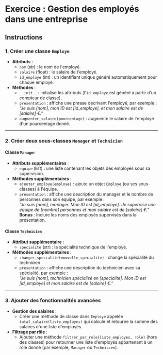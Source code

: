 # Exercice : Gestion des employés dans une entreprise

## Instructions

### 1. Créer une classe `Employe`

- **Attributs** :
  - `nom` (str) : le nom de l'employé.
  - `salaire` (float) : le salaire de l'employé.
  - `id_employe` (int) : un identifiant unique généré automatiquement pour chaque employé.
- **Méthodes** :
  - `__init__` : initialise les attributs (l'`id_employe` est généré à partir d'un compteur de classe).
  - `presentation` : affiche une phrase décrivant l'employé, par exemple :  
    _"Je suis [nom], mon ID est [id_employe], et mon salaire est de [salaire] €."_
  - `augmenter_salaire(pourcentage)` : augmente le salaire de l'employé d'un pourcentage donné.

---

### 2. Créer deux sous-classes `Manager` et `Technicien`

#### Classe `Manager`

- **Attributs supplémentaires** :
  - `equipe` (list) : une liste contenant les objets des employés sous sa supervision.
- **Méthodes supplémentaires** :
  - `ajouter_employe(employe)` : ajoute un objet `Employe` (ou ses sous-classes) à l'équipe.
  - `presentation` : affiche une description du manager et le nombre de personnes dans son équipe, par exemple :  
    _"Je suis [nom], manager. Mon ID est [id_employe]. Je supervise une équipe de [nombre] personnes et mon salaire est de [salaire] €."_  
    **Bonus** : Inclure les noms des employés supervisés dans la présentation.

#### Classe `Technicien`

- **Attribut supplémentaire** :
  - `specialite` (str) : la spécialité technique de l'employé.
- **Méthodes supplémentaires** :
  - `changer_specialite(nouvelle_specialite)` : change la spécialité du technicien.
  - `presentation` : affiche une description du technicien avec sa spécialité, par exemple :  
    _"Je suis [nom], technicien spécialisé en [specialite]. Mon ID est [id_employe] et mon salaire est de [salaire] €."_

---

### 3. Ajouter des fonctionnalités avancées

- **Gestion des salaires** :
  - Créer une méthode de classe dans `Employe` appelée `total_salaire(liste_employes)` qui calcule et retourne la somme des salaires d'une liste d'employés.
- **Filtrage par rôle** :
  - Ajouter une méthode `filtrer_par_role(liste_employes, role)` (hors des classes) pour retourner une liste d'employés appartenant à un rôle donné (par exemple, `Manager` ou `Technicien`).
